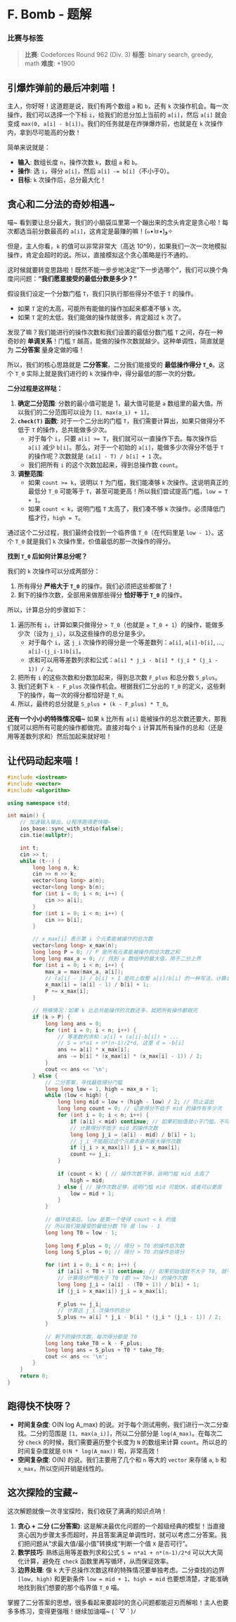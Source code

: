 # F. Bomb - 题解

### 比赛与标签
> **比赛**: Codeforces Round 962 (Div. 3)
> **标签**: binary search, greedy, math
> **难度**: *1900

## 引爆炸弹前的最后冲刺喵！
主人，你好呀！这道题是说，我们有两个数组 `a` 和 `b`，还有 `k` 次操作机会。每一次操作，我们可以选择一个下标 `i`，给我们的总分加上当前的 `a[i]`，然后 `a[i]` 就会变成 `max(0, a[i] - b[i])`。我们的任务就是在炸弹爆炸前，也就是在 `k` 次操作内，拿到尽可能高的分数！

简单来说就是：
- **输入**: 数组长度 `n`，操作次数 `k`，数组 `a` 和 `b`。
- **操作**: 选 `i`，得分 `a[i]`，然后 `a[i] -= b[i]`（不小于0）。
- **目标**: `k` 次操作后，总分最大化！

## 贪心和二分法的奇妙相遇~
喵~ 看到要让总分最大，我们的小脑袋瓜里第一个蹦出来的念头肯定是贪心啦！每次都选当前分数最高的 `a[i]`，这肯定是最赚的嘛！(๑•̀ㅂ•́)و✧

但是，主人你看，`k` 的值可以非常非常大（高达 10^9），如果我们一次一次地模拟操作，肯定会超时的说。所以，直接模拟这个贪心策略是行不通的。

这时候就要转变思路啦！既然不能一步步地决定“下一步选哪个”，我们可以换个角度问问题：**“我们愿意接受的最低分数是多少？”**

假设我们设定一个分数门槛 `T`，我们只执行那些得分不低于 `T` 的操作。
*   如果 `T` 定的太高，可能所有能做的操作加起来都凑不够 `k` 次。
*   如果 `T` 定的太低，我们能做的操作就很多，肯定超过 `k` 次了。

发现了嘛？我们能进行的操作次数和我们设置的最低分数门槛 `T` 之间，存在一种奇妙的 **单调关系**！门槛 `T` 越高，能做的操作次数就越少。这种单调性，简直就是为 **二分答案** 量身定做的喵！

所以，我们的核心思路就是 **二分答案**，二分我们能接受的 **最低操作得分 `T_0`**。这个 `T_0` 实际上就是我们进行的 `k` 次操作中，得分最低的那一次的分数。

**二分过程是这样哒：**

1.  **确定二分范围**: 分数的最小值可能是 1，最大值可能是 `a` 数组里的最大值。所以我们的二分范围可以设为 `[1, max(a_i) + 1]`。
2.  **`check(T)` 函数**: 对于一个二分出的门槛 `T`，我们需要计算出，如果只做得分不低于 `T` 的操作，总共能做多少次。
    *   对于每个 `i`，只要 `a[i] >= T`，我们就可以一直操作下去。每次操作后 `a[i]` 减少 `b[i]`。那么，对于一个初始的 `a[i]`，能做多少次得分不低于 `T` 的操作呢？次数就是 `(a[i] - T) / b[i] + 1` 次。
    *   我们把所有 `i` 的这个次数加起来，得到总操作数 `count`。
3.  **调整范围**:
    *   如果 `count >= k`，说明以 `T` 为门槛，我们能凑够 `k` 次操作。这说明真正的最低分 `T_0` 可能等于 `T`，甚至可能更高！所以我们尝试提高门槛，`low = T + 1`。
    *   如果 `count < k`，说明门槛 `T` 太高了，我们凑不够 `k` 次操作。必须降低门槛才行，`high = T`。

通过这个二分过程，我们最终会找到一个临界值 `T_0`（在代码里是 `low - 1`）。这个 `T_0` 就是我们 `k` 次操作里，价值最低的那一次操作的得分。

**找到 `T_0` 后如何计算总分呢？**

我们的 `k` 次操作可以分成两部分：
1.  所有得分 **严格大于 `T_0`** 的操作。我们必须把这些都做了！
2.  剩下的操作次数，全部用来做那些得分 **恰好等于 `T_0`** 的操作。

所以，计算总分的步骤如下：
1.  遍历所有 `i`，计算如果只做得分 `> T_0`（也就是 `≥ T_0 + 1`）的操作，能做多少次（设为 `j_i`），以及这些操作的总分是多少。
    *   对于每个 `i`，这 `j_i` 次操作的得分是一个等差数列：`a[i]`, `a[i]-b[i]`, ..., `a[i]-(j_i-1)b[i]`。
    *   求和可以用等差数列求和公式：`a[i] * j_i - b[i] * (j_i * (j_i - 1)) / 2`。
2.  把所有 `i` 的这些次数和分数加起来，得到总次数 `F_plus` 和总分数 `S_plus`。
3.  我们还剩下 `k - F_plus` 次操作机会。根据我们二分出的 `T_0` 的定义，这些剩下的操作，每一次的得分都恰好是 `T_0`。
4.  所以，最终的总分就是 `S_plus + (k - F_plus) * T_0`。

**还有一个小小的特殊情况喵~**
如果 `k` 比所有 `a[i]` 能被操作的总次数还要大，那我们就可以把所有可能的操作都做完。直接对每个 `i` 计算其所有操作的总和（还是用等差数列求和）然后加起来就好啦！

## 让代码动起来喵！
```cpp
#include <iostream>
#include <vector>
#include <algorithm>

using namespace std;

int main() {
    // 加速输入输出，让程序跑得更快喵~
    ios_base::sync_with_stdio(false);
    cin.tie(nullptr);

    int t;
    cin >> t;
    while (t--) {
        long long n, k;
        cin >> n >> k;
        vector<long long> a(n);
        vector<long long> b(n);
        for (int i = 0; i < n; i++) {
            cin >> a[i];
        }
        for (int i = 0; i < n; i++) {
            cin >> b[i];
        }

        // x_max[i] 表示第 i 个元素能被操作的总次数
        vector<long long> x_max(n);
        long long P = 0; // P 是所有元素能被操作的总次数之和
        long long max_a = 0; // 找到 a 数组中的最大值，用于二分上界
        for (int i = 0; i < n; i++) {
            max_a = max(max_a, a[i]);
            // (a[i] - 1) / b[i] + 1 是向上取整 a[i]/b[i] 的一种写法，计算总操作次数
            x_max[i] = (a[i] - 1) / b[i] + 1;
            P += x_max[i];
        }

        // 特殊情况：如果 k 比总共能操作的次数还多，就把所有操作都做完
        if (k > P) {
            long long ans = 0;
            for (int i = 0; i < n; i++) {
                // 等差数列求和：a[i] + (a[i]-b[i]) + ...
                // S = n*a1 + n*(n-1)/2*d, 这里 d = -b[i]
                ans += a[i] * x_max[i];
                ans -= b[i] * (x_max[i] * (x_max[i] - 1)) / 2;
            }
            cout << ans << '\n';
        } else {
            // 二分答案，寻找最低得分门槛
            long long low = 1, high = max_a + 1;
            while (low < high) {
                long long mid = low + (high - low) / 2; // 防止溢出
                long long count = 0; // 记录得分不低于 mid 的操作有多少次
                for (int i = 0; i < n; i++) {
                    if (a[i] < mid) continue; // 如果初始值就小于门槛，不可能有得分 >= mid 的操作
                    // 计算得分不低于 mid 的操作次数
                    long long j_i = (a[i] - mid) / b[i] + 1;
                    // j_i 不能超过这个元素本身的最大操作次数
                    if (j_i > x_max[i]) j_i = x_max[i];
                    count += j_i;
                }
                
                if (count < k) { // 操作次数不够，说明门槛 mid 太高了
                    high = mid;
                } else { // 操作次数足够，说明门槛 mid 可能OK，或者可以更高
                    low = mid + 1;
                }
            }
            
            // 循环结束后, low 是第一个使得 count < k 的值
            // 所以我们能接受的最低分数 T0 是 low - 1
            long long T0 = low - 1;
            
            long long F_plus = 0; // 得分 > T0 的操作总次数
            long long S_plus = 0; // 得分 > T0 的操作总得分

            for (int i = 0; i < n; i++) {
                if (a[i] < T0 + 1) continue; // 如果初始值就不大于 T0, 就不可能有得分 > T0 的操作
                // 计算得分严格大于 T0 (即 >= T0+1) 的操作次数
                long long j_i = (a[i] - (T0 + 1)) / b[i] + 1;
                if (j_i > x_max[i]) j_i = x_max[i];
                
                F_plus += j_i;
                // 计算这 j_i 次操作的总分
                S_plus += a[i] * j_i - b[i] * (j_i * (j_i - 1)) / 2;
            }
            
            // 剩下的操作次数，每次得分都是 T0
            long long take_T0 = k - F_plus;
            long long ans = S_plus + T0 * take_T0;
            cout << ans << '\n';
        }
    }
    return 0;
}
```

## 跑得快不快呀？
- **时间复杂度**: O(N log A_max) 的说。对于每个测试用例，我们进行一次二分查找。二分的范围是 `[1, max(a_i)]`，所以二分部分是 `log(A_max)`。在每次二分 `check` 的时候，我们需要遍历整个长度为 `N` 的数组来计算 `count`。所以总的时间复杂度就是 `O(N * log(A_max))` 啦，非常高效！
- **空间复杂度**: O(N) 的说。我们主要用了几个和 `n` 等大的 `vector` 来存储 `a`, `b` 和 `x_max`，所以空间开销是线性的。

## 这次探险的宝藏~
这次解题就像一次寻宝探险，我们收获了满满的知识点呐！

1.  **贪心 + 二分 (二分答案)**: 这是解决最优化问题的一个超级经典的模型！当直接贪心因为步骤太多而超时，并且答案满足单调性时，就可以考虑二分答案。我们把问题从“求最大值/最小值”转换成“判断一个值 `X` 是否可行”。
2.  **数学技巧**: 熟练运用等差数列求和公式 `S = n*a1 + n*(n-1)/2*d` 可以大大简化计算，避免在 `check` 函数里再写循环，从而保证效率。
3.  **边界处理**: 像 `k` 大于总操作次数这样的特殊情况要单独考虑。二分查找的边界 `[low, high)` 和更新条件 `low = mid + 1`、`high = mid` 也要想清楚，才能准确地找到我们想要的那个临界值 `T_0` 喵。

掌握了二分答案的思想，很多看起来要超时的贪心问题都能迎刃而解啦！主人也要多多练习，变得更强哦！继续加油喵~ ( ´ ▽ ` )ﾉ
